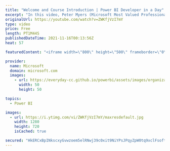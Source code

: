 ```yaml
---
title: "Welcome and Course Introduction | Power BI Developer in a Day"
excerpt: "In this video, Peter Myers (Microsoft Most Valued Professional, and course developer) welcomes you to the course. It is video 1 of 21.  The Power BI Developer in a Day online course empowers you as an app developer with the technical knowledge required to embed Power BI content. We recommend you watch"
originalUrl: https://youtube.com/watch?v=ZWKfjVzI7mY
type: video
price: Free
length: PT1M44S
publishedDateTime: 2021-11-16T00:13:56Z
heat: 57

featuredContent: "<iframe width=\"800\" height=\"500\" frameborder=\"0\" src=\"https://www.youtube.com/embed/ZWKfjVzI7mY\" allow=\"accelerometer; autoplay; encrypted-media; gyroscope; picture-in-picture\" allowfullscreen></iframe>"

provider:
  name: Microsoft
  domain: microsoft.com
  images:
    - url: https://everyday-cc.github.io/powerbi/assets/images/organizations/microsoft.com-50x50.jpg
      width: 50
      height: 50

topics:
  - Power BI

images:
  - url: https://i.ytimg.com/vi/ZWKfjVzI7mY/maxresdefault.jpg
    width: 1280
    height: 720
    isCached: true

secured: "HkERCxBpINkscxyGvwzoem5elRNwj39c0xit9NiYPsJPqyZpW0tq9xclFsoftZCrqpE3NWtI0lQoIZsT4LNtSDLHXPCUDKHtsOtYok5J08NlIMNYoFqKppGAZrrJW41XnDrmxxnDhFzzQsarmVEoNssk8F20GPKHAynLAlKbQoZdlKVI42tfsxz3R5G3RXiHug8HDo41wPmhHxmhrpPBiw4DYBB3o2NCRxxlvxO2pp+BU1CMeapdDfvlJRgEbkEZNPDOTUChgZqZyn6TJXbf7cDScRAbCOTbnbn2lf4NjjtNhT5s3Emipu4eqkerrCn7p1iDRHjDDbMpP6GFF0rZhBeeCaJpWl4mFE5Lq3gaiHG65jhYJ1XLzIfi1o1+jJ0Oi1fCJ2XYQh0MS/GM20i5BKJNSch+KiEFCxnggM/qJP4=;BfNWHPdnOJMTSWVmGOWIIw=="
---
```


